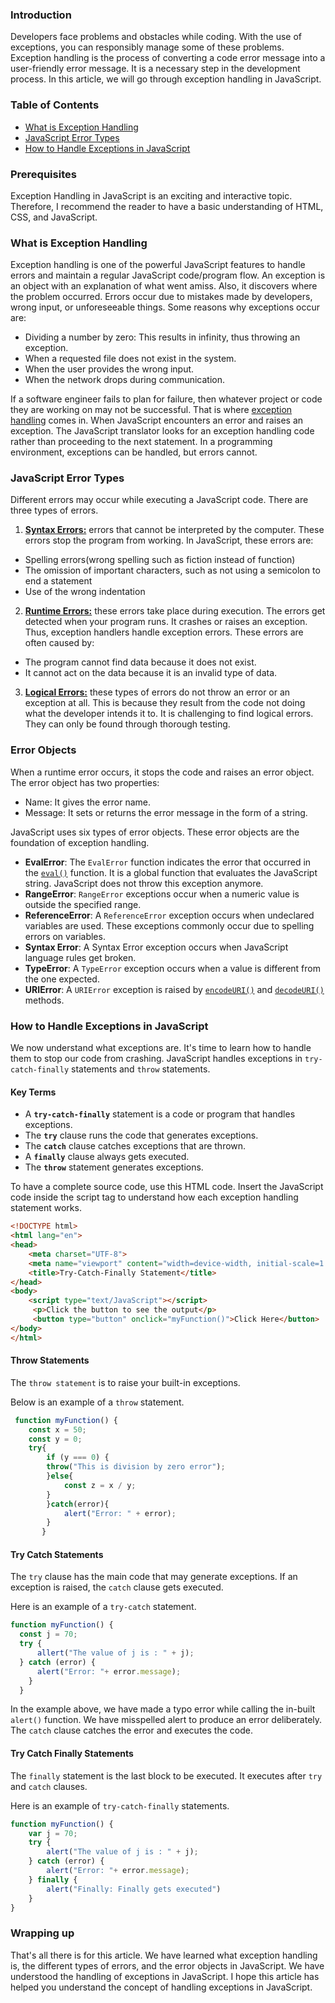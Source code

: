 ### Introduction
Developers face problems and obstacles while coding. With the use of exceptions, you can responsibly manage some of these problems. Exception handling is the process of converting a code error message into a user-friendly error message. It is a necessary step in the development process. In this article, we will go through exception handling in JavaScript.

### Table of Contents
- [What is Exception Handling](#what-is-exception-handling)
- [JavaScript Error Types](#javascript-error-types)
- [How to Handle Exceptions in JavaScript](#how-to-handle-exceptions-in-javascript)

### Prerequisites
Exception Handling in JavaScript is an exciting and interactive topic. Therefore, I recommend the reader to have a basic understanding of HTML, CSS, and JavaScript.

### What is Exception Handling
Exception handling is one of the powerful JavaScript features to handle errors and maintain a regular JavaScript code/program flow. An exception is an object with an explanation of what went amiss. Also, it discovers where the problem occurred.
Errors occur due to mistakes made by developers, wrong input, or unforeseeable things. Some reasons why exceptions occur are:

- Dividing a number by zero: This results in infinity, thus throwing an exception.
- When a requested file does not exist in the system.
- When the user provides the wrong input.
- When the network drops during communication.

If a software engineer fails to plan for failure, then whatever project or code they are working on may not be successful. That is where [exception handling](https://en.wikipedia.org/wiki/Exception_handling) comes in. When JavaScript encounters an error and raises an exception. The JavaScript translator looks for an exception handling code rather than proceeding to the next statement. In a programming environment, exceptions can be handled, but errors cannot.

### JavaScript Error Types
Different errors may occur while executing a JavaScript code. There are three types of errors.

1. [**Syntax Errors:**](https://developer.mozilla.org/en-US/docs/Glossary/Syntax_error#:~:text=An%20exception%20caused%20by%20the,you%20trigger%20a%20syntax%20error.) errors that cannot be interpreted by the computer. These errors stop the program from working. In JavaScript, these errors are:

- Spelling errors(wrong spelling such as fiction instead of function)
- The omission of important characters, such as not using a semicolon to end a statement
- Use of the wrong indentation

2. [**Runtime Errors:**](https://www.geeksforgeeks.org/javascript-error-and-exceptional-handling-with-examples/#:~:text=Runtime%20Error%3A%20A%20runtime%20error,also%20known%20as%20the%20exceptions.&amp;text=try%20___%20catch%20method%3A%20JavaScript,operator%20to%20handle%20the%20exception.) these errors take place during execution. The errors get detected when your program runs. It crashes or raises an exception. Thus, exception handlers handle exception errors. These errors are often caused by:

- The program cannot find data because it does not exist.
- It cannot act on the data because it is an invalid type of data.

3. [**Logical Errors:**](https://study.com/academy/lesson/errors-in-javascript-types-methods-prevention.html) these types of errors do not throw an error or an exception at all. This is because they result from the code not doing what the developer intends it to. It is challenging to find logical errors. They can only be found through thorough testing.

### Error Objects
When a runtime error occurs, it stops the code and raises an error object. The error object has two properties:

- Name: It gives the error name.
- Message: It sets or returns the error message in the form of a string.

JavaScript uses six types of error objects. These error objects are the foundation of exception handling.

- **EvalError**: The `EvalError` function indicates the error that occurred in the [`eval()`](https://developer.mozilla.org/en-US/docs/Web/JavaScript/Reference/Global_Objects/eval) function. It is a global function that evaluates the JavaScript string. JavaScript does not throw this exception anymore.
- **RangeError**: `RangeError` exceptions occur when a numeric value is outside the specified range.
- **ReferenceError**: A `ReferenceError` exception occurs when undeclared variables are used. These exceptions commonly occur due to spelling errors on variables.
- **Syntax Error**: A Syntax Error exception occurs when JavaScript language rules get broken.
- **TypeError**: A `TypeError` exception occurs when a value is different from the one expected.
- **URIError**: A `URIError` exception is raised by [`encodeURI()`](https://developer.mozilla.org/en-US/docs/Web/JavaScript/Reference/Global_Objects/encodeURI) and [`decodeURI()`](https://developer.mozilla.org/en-US/docs/Web/JavaScript/Reference/Global_Objects/decodeURI) methods.

### How to Handle Exceptions in JavaScript
We now understand what exceptions are. It's time to learn how to handle them to stop our code from crashing. JavaScript handles exceptions in `try-catch-finally` statements and `throw` statements.

#### Key Terms
* A **`try-catch-finally`** statement is a code or program that handles exceptions.
* The **`try`** clause runs the code that generates exceptions.
* The **`catch`** clause catches exceptions that are thrown.
* A **`finally`** clause always gets executed.
* The **`throw`** statement generates exceptions.

To have a complete source code, use this HTML code. Insert the JavaScript code inside the script tag to understand how each exception handling statement works.
```html 
<!DOCTYPE html>
<html lang="en">
<head>
    <meta charset="UTF-8">
    <meta name="viewport" content="width=device-width, initial-scale=1.0">
    <title>Try-Catch-Finally Statement</title>
</head>
<body>
    <script type="text/JavaScript"></script>
     <p>Click the button to see the output</p>
     <button type="button" onclick="myFunction()">Click Here</button>
</body>
</html>
```

#### Throw Statements
The `throw statement` is to raise your built-in exceptions.

Below is an example of a ```throw``` statement. 
```js
 function myFunction() {
    const x = 50;
    const y = 0;
    try{
        if (y === 0) {
        throw("This is division by zero error");   
        }else{
            const z = x / y;
        }
        }catch(error){
            alert("Error: " + error);
        }
       }
```

#### Try Catch Statements
The `try` clause has the main code that may generate exceptions. If an exception is raised, the `catch` clause gets executed.

Here is an example of a `try-catch` statement. 
```js
function myFunction() {
  const j = 70;
  try {
      allert("The value of j is : " + j);
  } catch (error) {
      alert("Error: "+ error.message);
    }  
  }
```

In the example above, we have made a typo error while calling the in-built `alert()` function. We have misspelled alert to produce an error deliberately. The `catch` clause catches the error and executes the code.

#### Try Catch Finally Statements
The `finally` statement is the last block to be executed. It executes after `try` and `catch` clauses.

Here is an example of `try-catch-finally` statements.
```js
function myFunction() {
    var j = 70;
    try {
        alert("The value of j is : " + j);
    } catch (error) {
        alert("Error: "+ error.message);     
    } finally {
        alert("Finally: Finally gets executed")
    }  
}
```

### Wrapping up
That's all there is for this article. We have learned what exception handling is, the different types of errors, and the error objects in JavaScript. We have understood the handling of exceptions in JavaScript. I hope this article has helped you understand the concept of handling exceptions in JavaScript.
